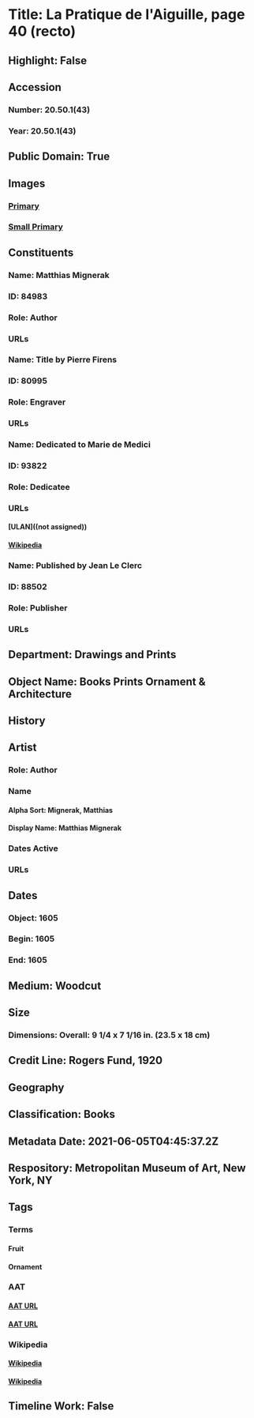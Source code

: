 # Title: La Pratique de l'Aiguille, page 40 (recto)
## Highlight: False
## Accession
### Number: 20.50.1(43)
### Year: 20.50.1(43)
## Public Domain: True
## Images
### [Primary](https://images.metmuseum.org/CRDImages/dp/original/DP358193.jpg)
### [Small Primary](https://images.metmuseum.org/CRDImages/dp/web-large/DP358193.jpg)
## Constituents
### Name: Matthias Mignerak
### ID: 84983
### Role: Author
### URLs
### Name: Title by Pierre Firens
### ID: 80995
### Role: Engraver
### URLs
### Name: Dedicated to Marie de Medici
### ID: 93822
### Role: Dedicatee
### URLs
#### [ULAN]((not assigned))
#### [Wikipedia](https://www.wikidata.org/wiki/Q182021)
### Name: Published by Jean Le Clerc
### ID: 88502
### Role: Publisher
### URLs
## Department: Drawings and Prints
## Object Name: Books Prints Ornament & Architecture
## History
## Artist
### Role: Author
### Name
#### Alpha Sort: Mignerak, Matthias
#### Display Name: Matthias Mignerak
### Dates Active
### URLs
## Dates
### Object: 1605
### Begin: 1605
### End: 1605
## Medium: Woodcut
## Size
### Dimensions: Overall: 9 1/4 x 7 1/16 in. (23.5 x 18 cm)
## Credit Line: Rogers Fund, 1920
## Geography
## Classification: Books
## Metadata Date: 2021-06-05T04:45:37.2Z
## Respository: Metropolitan Museum of Art, New York, NY
## Tags
### Terms
#### Fruit
#### Ornament
### AAT
#### [AAT URL](http://vocab.getty.edu/page/aat/300011868)
#### [AAT URL](http://vocab.getty.edu/page/aat/300164595)
### Wikipedia
#### [Wikipedia]()
#### [Wikipedia]()
## Timeline Work: False